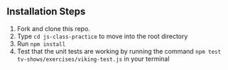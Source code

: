 ## Installation Steps

1. Fork and clone this repo.
2. Type `cd js-class-practice` to move into the root directory
3. Run `npm install`
4. Test that the unit tests are working by running the command `npm test tv-shows/exercises/viking-test.js` in your terminal